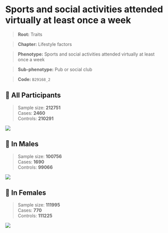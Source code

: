 # Sports and social activities attended virtually at least once a week
> **Root:** Traits  

> **Chapter:** Lifestyle factors  

> **Phenotype:** Sports and social activities attended virtually at least once a week  

> **Sub-phenotype:** Pub or social club  

> **Code:** `B29168_2`

## 🧪 All Participants  
> Sample size: **212751**  
> Cases: **2460**  
> Controls: **210291**
<img src="/Traits/Figures/ALL/B29168_2.png"/>
<CsvTable src="/Traits_Data/ALL/LG_B29168_2.csv" label="🔍 View full results" />

## 👨 In Males  
> Sample size: **100756**  
> Cases: **1690**  
> Controls: **99066**
<img src="/Traits/Figures/Male/B29168_2.png"/>
<CsvTable src="/Traits_Data/Male/LG_B29168_2.csv" label="🔍 View full results" />

## 👩 In Females  
> Sample size: **111995**  
> Cases: **770**  
> Controls: **111225**
<img src="/Traits/Figures/Female/B29168_2.png"/>
<CsvTable src="/Traits_Data/Female/LG_B29168_2.csv" label="🔍 View full results" />
